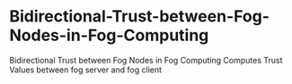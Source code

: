 # Bidirectional-Trust-between-Fog-Nodes-in-Fog-Computing
Bidirectional Trust between Fog Nodes in  Fog Computing Computes Trust Values between fog server and fog client

